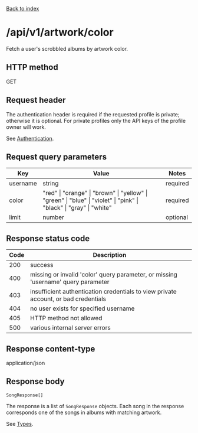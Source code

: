 [Back to index](/)

# /api/v1/artwork/color

Fetch a user's scrobbled albums by artwork color.

## HTTP method

GET

## Request header

The authentication header is required if the requested profile is private;
otherwise it is optional. For private profiles only the API keys of the profile
owner will work.

See [Authentication](/#authentication).

## Request query parameters

| Key | Value | Notes |
|-----|-------|-------|
| username | string | required |
| color | "red" \| "orange" \| "brown" \| "yellow" \| "green" \| "blue" \| "violet" \| "pink" \| "black" \| "gray" \| "white" | required |
| limit | number | optional |

## Response status code

| Code | Description |
|------|-------------|
|200 | success |
|400 | missing or invalid 'color' query parameter, or missing 'username' query parameter |
|403 | insufficient authentication credentials to view private account, or bad credentials |
|404 | no user exists for specified username |
|405 | HTTP method not allowed |
|500 | various internal server errors |

## Response content-type

application/json

## Response body

```
SongResponse[]
```
The response is a list of `SongResponse` objects. Each song in the response
corresponds one of the songs in albums with matching artwork.

See [Types](/types).
